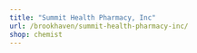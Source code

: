 ```yaml
---
title: "Summit Health Pharmacy, Inc"
url: /brookhaven/summit-health-pharmacy-inc/
shop: chemist
---
```

